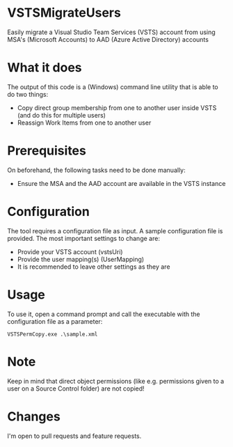 # VSTSMigrateUsers
Easily migrate a Visual Studio Team Services (VSTS) account from using MSA's (Microsoft Accounts) to AAD (Azure Active Directory) accounts

# What it does
The output of this code is a (Windows) command line utility that is able to do two things:
* Copy direct group membership from one to another user inside VSTS (and do this for multiple users)
* Reassign Work Items from one to another user

# Prerequisites
On beforehand, the following tasks need to be done manually:
* Ensure the MSA and the AAD account are available in the VSTS instance

# Configuration
The tool requires a configuration file as input. A sample configuration file is provided. The most important settings to change are:
* Provide your VSTS account (vstsUri)
* Provide the user mapping(s) (UserMapping)
* It is recommended to leave other settings as they are

# Usage
To use it, open a command prompt and call the executable with the configuration file as a parameter:
```
VSTSPermCopy.exe .\sample.xml
```

# Note
Keep in mind that direct object permissions (like e.g. permissions given to a user on a Source Control folder) are not copied!

# Changes
I'm open to pull requests and feature requests.
